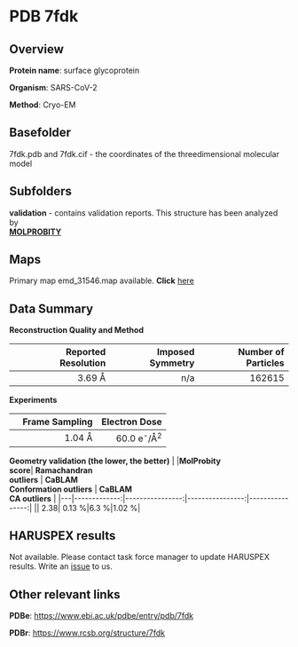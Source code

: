# PDB 7fdk

## Overview

**Protein name**: surface glycoprotein

**Organism**: SARS-CoV-2

**Method**: Cryo-EM



## Basefolder

7fdk.pdb and 7fdk.cif - the coordinates of the threedimensional molecular model

## Subfolders





**validation** - contains validation reports. This structure has been analyzed by <br>  [**MOLPROBITY**](https://github.com/thorn-lab/coronavirus_structural_task_force/tree/master/pdb/surface_glycoprotein/SARS-CoV-2/7fdk/validation/molprobity)    



## Maps

Primary map emd_31546.map available. **Click** [here](http://ftp.wwpdb.org/pub/emdb/structures/EMD-31546/map/) 

## Data Summary
**Reconstruction Quality and Method**

|   | Reported Resolution | Imposed Symmetry | Number of Particles |
|---|-------------:|----------------:|--------------:|
|   |3.69 Å|n/a|162615|

**Experiments**

|   | Frame Sampling | Electron Dose |
|---|-------------:|----------------:|
|   |1.04 Å|60.0 e<sup>-</sup>/Å<sup>2</sup>|

**Geometry validation (the lower, the better)**
|   |**MolProbity<br>score**| **Ramachandran<br>outliers** | **CaBLAM<br>Conformation outliers** | **CaBLAM<br>CA outliers** |
|---|-------------:|----------------:|----------------:|----------------:|
||  2.38|  0.13 %|6.3 %|1.02 %|

## HARUSPEX results

Not available. Please contact task force manager to update HARUSPEX results. Write an [issue](https://github.com/thorn-lab/coronavirus_structural_task_force/issues) to us.

## Other relevant links 
**PDBe**:  https://www.ebi.ac.uk/pdbe/entry/pdb/7fdk
 
**PDBr**: https://www.rcsb.org/structure/7fdk 
